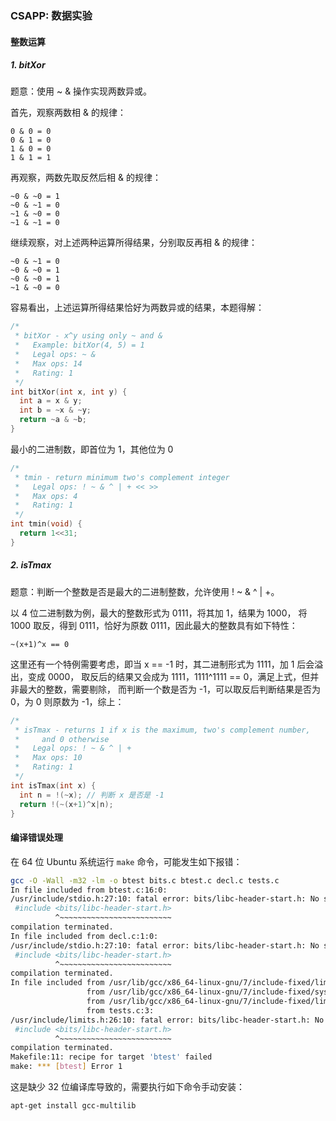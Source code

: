 ### CSAPP: 数据实验

#### 整数运算

##### 1. bitXor

题意：使用 ~ & 操作实现两数异或。

首先，观察两数相 & 的规律：

```
0 & 0 = 0
0 & 1 = 0
1 & 0 = 0
1 & 1 = 1
```

再观察，两数先取反然后相 & 的规律：

```
~0 & ~0 = 1
~0 & ~1 = 0
~1 & ~0 = 0
~1 & ~1 = 0
```

继续观察，对上述两种运算所得结果，分别取反再相 & 的规律：

```
~0 & ~1 = 0
~0 & ~0 = 1
~0 & ~0 = 1
~1 & ~0 = 0
```

容易看出，上述运算所得结果恰好为两数异或的结果，本题得解：

```cpp
/* 
 * bitXor - x^y using only ~ and & 
 *   Example: bitXor(4, 5) = 1
 *   Legal ops: ~ &
 *   Max ops: 14
 *   Rating: 1
 */
int bitXor(int x, int y) {
  int a = x & y;
  int b = ~x & ~y;
  return ~a & ~b;
}
```

最小的二进制数，即首位为 1，其他位为 0

```cpp
/* 
 * tmin - return minimum two's complement integer 
 *   Legal ops: ! ~ & ^ | + << >>
 *   Max ops: 4
 *   Rating: 1
 */
int tmin(void) {
  return 1<<31;
}
```

##### 2. isTmax

题意：判断一个整数是否是最大的二进制整数，允许使用 ! ~ & ^ | +。

以 4 位二进制数为例，最大的整数形式为 0111，将其加 1，结果为 1000，
将 1000 取反，得到 0111，恰好为原数 0111，因此最大的整数具有如下特性：

```
~(x+1)^x == 0
```

这里还有一个特例需要考虑，即当 x == -1 时，其二进制形式为 1111，加 1 后会溢出，变成 0000，
取反后的结果又会成为 1111，1111^1111 == 0，满足上式，但并非最大的整数，需要剔除，
而判断一个数是否为 -1，可以取反后判断结果是否为 0，为 0 则原数为 -1，综上：

```cpp
/*
 * isTmax - returns 1 if x is the maximum, two's complement number,
 *     and 0 otherwise 
 *   Legal ops: ! ~ & ^ | +
 *   Max ops: 10
 *   Rating: 1
 */
int isTmax(int x) {
  int n = !(~x); // 判断 x 是否是 -1
  return !(~(x+1)^x|n);
}
```



#### 编译错误处理

在 64 位 Ubuntu 系统运行 `make` 命令，可能发生如下报错：

```sh
gcc -O -Wall -m32 -lm -o btest bits.c btest.c decl.c tests.c
In file included from btest.c:16:0:
/usr/include/stdio.h:27:10: fatal error: bits/libc-header-start.h: No such file or directory
 #include <bits/libc-header-start.h>
          ^~~~~~~~~~~~~~~~~~~~~~~~~~
compilation terminated.
In file included from decl.c:1:0:
/usr/include/stdio.h:27:10: fatal error: bits/libc-header-start.h: No such file or directory
 #include <bits/libc-header-start.h>
          ^~~~~~~~~~~~~~~~~~~~~~~~~~
compilation terminated.
In file included from /usr/lib/gcc/x86_64-linux-gnu/7/include-fixed/limits.h:194:0,
                 from /usr/lib/gcc/x86_64-linux-gnu/7/include-fixed/syslimits.h:7,
                 from /usr/lib/gcc/x86_64-linux-gnu/7/include-fixed/limits.h:34,
                 from tests.c:3:
/usr/include/limits.h:26:10: fatal error: bits/libc-header-start.h: No such file or directory
 #include <bits/libc-header-start.h>
          ^~~~~~~~~~~~~~~~~~~~~~~~~~
compilation terminated.
Makefile:11: recipe for target 'btest' failed
make: *** [btest] Error 1
```

这是缺少 32 位编译库导致的，需要执行如下命令手动安装：

```sh
apt-get install gcc-multilib
```
